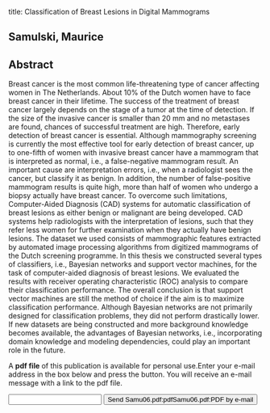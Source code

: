title: Classification of Breast Lesions in Digital Mammograms

## Samulski, Maurice

## Abstract
Breast cancer is the most common life-threatening type of cancer affecting women in The Netherlands. About 10% of the Dutch women have to face breast cancer in their lifetime. The success of the treatment of breast cancer largely depends on the stage of a tumor at the time of detection. If the size of the invasive cancer is smaller than 20 mm and no metastases are found, chances of successful treatment are high. Therefore, early detection of breast cancer is essential. Although mammography screening is currently the most effective tool for early detection of breast cancer, up to one-fifth of women with invasive breast cancer have a mammogram that is interpreted as normal, i.e., a false-negative mammogram result. An important cause are interpretation errors, i.e., when a radiologist sees the cancer, but classify it as benign. In addition, the number of false-positive mammogram results is quite high, more than half of women who undergo a biopsy actually have breast cancer. To overcome such limitations, Computer-Aided Diagnosis (CAD) systems for automatic classification of breast lesions as either benign or malignant are being developed. CAD systems help radiologists with the interpretation of lesions, such that they refer less women for further examination when they actually have benign lesions. The dataset we used consists of mammographic features extracted by automated image processing algorithms from digitized mammograms of the Dutch screening programme. In this thesis we constructed several types of classifiers, i.e., Bayesian networks and support vector machines, for the task of computer-aided diagnosis of breast lesions. We evaluated the results with receiver operating characteristic (ROC) analysis to compare their classification performance. The overall conclusion is that support vector machines are still the method of choice if the aim is to maximize classification performance. Although Bayesian networks are not primarily designed for classification problems, they did not perform drastically lower. If new datasets are being constructed and more background knowledge becomes available, the advantages of Bayesian networks, i.e., incorporating domain knowledge and modeling dependencies, could play an important role in the future.

A <b>pdf file</b> of this publication is available for personal use.Enter your e-mail address in the box below and press the button. You will receive an e-mail message with a link to the pdf file.
<form action="sender.php">  <input type="text" name="email">  <input type="submit" value="Send Samu06.pdf:pdfSamu06.pdf:PDF by e-mail"></form>